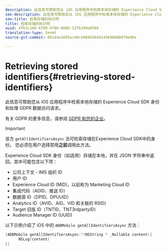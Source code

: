 ```yaml
---
description: 此信息可帮助您从 iOS 应用程序中检索本地存储的 Experience Cloud SDK 身份和处理 GDPR 数据访问请求。
seo-description: 此信息可帮助您从 iOS 应用程序中检索本地存储的 Experience Cloud SDK 身份和处理 GDPR 数据访问请求。
seo-title: 检索存储的标识符
title: 检索存储的标识符
uuid: 4fb2c166-6700-4f8b-b60b-137b199e0509
translation-type: tm+mt
source-git-commit: 06144a1695ac40ce984656491456968888f9e96e

---
```



# Retrieving stored identifiers{#retrieving-stored-identifiers}

此信息可帮助您从 iOS 应用程序中检索本地存储的 Experience Cloud SDK 身份和处理 GDPR 数据访问请求。

有关 GDPR 的更多信息，请参阅 [GDPR 和您的企业](https://www.adobe.com/privacy/general-data-protection-regulation.html)。

>[!IMPORTANT]
>
>该方 `getAllIdentifiersAsync` 法可检索存储在Experience Cloud SDK中的身份。 您必须在用户选择禁用&#x200B;**之前**&#x200B;调用此方法。

Experience Cloud SDK 身份（如适用）存储在本地，并在 JSON 字符串中返回，其中可能包含以下项：

* 公司上下文 - IMS 组织 ID
* 用户 ID
* Experience Cloud ID (MID)，以前称为 Marketing Cloud ID
* 集成代码（ADID、推送 ID）
* 数据源 ID（DPID、DPUUID）
* Analytics ID（AVID、AID、VID 和关联的 RSID）
* Target 旧版 ID（TNTID、TNT3rdpartyID）
* Audience Manager ID (UUID)

以下示例介绍了 iOS 中的 `ADBMobile getAllIdentifiersAsync` 方法：

```objective-c
[ADBMobile getAllIdentifiersAsync:^(NSString * _Nullable content){
      NSLog(content) 
}]
```

